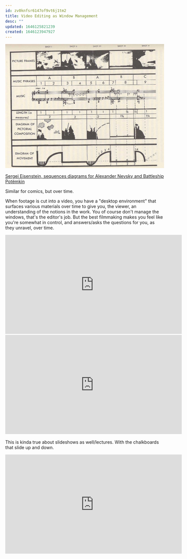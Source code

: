 ```yaml
---
id: zv0knfsr6147of9vt6j1tm2
title: Video Editing as Window Management
desc: ""
updated: 1646125821239
created: 1646123947927
---
```


![](/assets/images/2022-03-01-00-45-01.png)

[Sergei Eisenstein, sequences diagrams for Alexander Nevsky and Battleship Potëmkin](https://socks-studio.com/2011/04/21/sergei-eisenstein-sequences-diagrams-for-alexander-nevsky-and-battleship-potemkin/)

Similar for comics, but over time.

When footage is cut into a video, you have a "desktop environment" that surfaces various materials over time to give you, the viewer, an understanding of the notions in the work. You of course don't manage the windows, that's the editor's job. But the best filmmaking makes you feel like you're somewhat in control, and answers/asks the questions for you, as they unravel, over time.

<iframe width="560" height="315" src="https://www.youtube.com/embed/6tw_JVz_IEc?start=156" title="YouTube video player" frameborder="0" allow="accelerometer; autoplay; clipboard-write; encrypted-media; gyroscope; picture-in-picture" allowfullscreen></iframe>

<iframe width="560" height="315" src="https://www.youtube.com/embed/34oI0yd5YUc?start=266" title="YouTube video player" frameborder="0" allow="accelerometer; autoplay; clipboard-write; encrypted-media; gyroscope; picture-in-picture" allowfullscreen></iframe>

This is kinda true about slideshows as well/lectures. With the chalkboards that slide up and down.

<iframe width="560" height="315" src="https://www.youtube.com/embed/l1BCv3qqW4A?start=1140" title="YouTube video player" frameborder="0" allow="accelerometer; autoplay; clipboard-write; encrypted-media; gyroscope; picture-in-picture" allowfullscreen></iframe>
